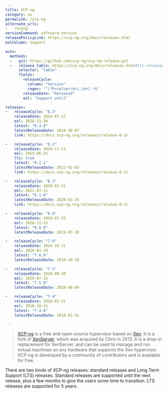 ```yaml
---
title: XCP-ng
category: os
permalink: /xcp-ng
alternate_urls:
-   /xcpng
versionCommand: software-version
releasePolicyLink: https://xcp-ng.org/docs/releases.html
eolColumn: Support

auto:
  methods:
  -   git: https://github.com/xcp-ng/xcp-ng-release.git
  -   release_table: https://xcp-ng.org/docs/releases.html#lts-releases
      selector: "table"
      fields:
        releaseCycle:
          column: "Version"
          regex: '^(?P<value>\d+\.\d+).*$'
        releaseDate: "Released"
        eol: "Support until"

releases:
-   releaseCycle: "8.3"
    releaseDate: 2024-07-12
    eol: 2028-11-30
    latest: "8.3.0"
    latestReleaseDate: 2024-10-07
    link: https://docs.xcp-ng.org/releases/release-8-3/

-   releaseCycle: "8.2"
    releaseDate: 2020-11-13
    eol: 2025-06-25
    lts: true
    latest: "8.2.1"
    latestReleaseDate: 2022-01-03
    link: https://docs.xcp-ng.org/releases/release-8-2/

-   releaseCycle: "8.1"
    releaseDate: 2020-03-31
    eol: 2021-03-31
    latest: "8.1.0"
    latestReleaseDate: 2020-03-25
    link: https://docs.xcp-ng.org/releases/release-8-1/

-   releaseCycle: "8.0"
    releaseDate: 2019-07-25
    eol: 2020-11-13
    latest: "8.0.0"
    latestReleaseDate: 2019-07-18

-   releaseCycle: "7.6"
    releaseDate: 2018-10-31
    eol: 2020-03-30
    latest: "7.6.0"
    latestReleaseDate: 2018-10-10

-   releaseCycle: "7.5"
    releaseDate: 2018-08-10
    eol: 2019-07-25
    latest: "7.5.0"
    latestReleaseDate: 2018-08-09

-   releaseCycle: "7.4"
    releaseDate: 2018-03-31
    eol: 2018-10-31
    latest: "7.4.0"
    latestReleaseDate: 2018-03-31

---
```


> [XCP-ng](https://xcp-ng.org) is a free and open-source hypervisor based on
> [Xen](https://xenproject.org/). It is a fork of [XenServer](https://xenserver.com/), which was
> acquired by Citrix in 2013. It is a drop-in replacement for XenServer, and can be used to manage
> and run virtual machines on any hardware that supports the Xen hypervisor. XCP-ng is developed by
> a community of contributors and is available for free.

There are two kinds of XCP-ng releases: standard releases and Long Term Support (LTS) releases.
Standard releases are supported until the next release, plus a few months to give the users some
time to transition. LTS releases are supported for 5 years.
